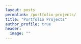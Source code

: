 ```yaml
---
layout: posts
permalink: /portfolio-projects/
title: "Portfolio Projects"
author_profile: true
header:
  image: ""
---
```



